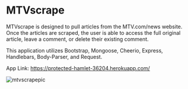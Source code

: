 # MTVscrape

MTVscrape is designed to pull articles from the MTV.com/news website. Once the articles are scraped, the user is able to access the full original article, leave a comment, or delete their existing comment. 

This application utilizes Bootstrap, Mongoose, Cheerio, Express, Handlebars, Body-Parser, and Request.

App Link: https://protected-hamlet-36204.herokuapp.com/

![mtvscrapepic](https://user-images.githubusercontent.com/25890329/32637810-fb0418e6-c589-11e7-81e3-4bc4c2c963dc.png) 
 
  
 

